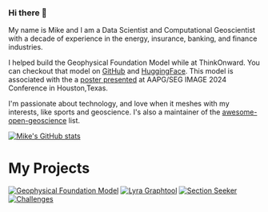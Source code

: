 ### Hi there 👋

My name is Mike and I am a Data Scientist and Computational Geoscientist with a decade of experience in the energy, insurance, banking, and finance industries.

I helped build the Geophysical Foundation Model while at ThinkOnward. You can checkout that model on [GitHub](https://github.com/thinkonward/geophysical-foundation-model/releases/tag/v1.0) and [HuggingFace](https://huggingface.co/thinkonward/geophysical-foundation-model). This model is associated with the a [poster presented](https://imageevent.aapg.org/portals/26/abstracts/2024/4092088.pdf) at AAPG/SEG IMAGE 2024 Conference in Houston,Texas.

I'm passionate about technology, and love when it meshes with my interests, like sports and geoscience. I's also a maintainer of the [awesome-open-geoscience](https://github.com/softwareunderground/awesome-open-geoscience) list. 

[![Mike's GitHub stats](https://github-readme-stats.vercel.app/api?username=mmcint&show_icons=true&theme=midnight-purple)](https://github.com/anuraghazra/github-readme-stats)

# My Projects
[![Geophysical Foundation Model](https://github-readme-stats.vercel.app/api/pin/?username=thinkonward&repo=geophysical-foundation-model&show_owner=true&theme=midnight-purple)](https://github.com/thinkonward/geophysical-foundation-model)
[![Lyra Graphtool](https://github-readme-stats.vercel.app/api/pin/?username=thinkonward&repo=lyra_graphtool&show_owner=true&theme=midnight-purple)](https://github.com/thinkonward/lyra_graphtool)
[![Section Seeker](https://github-readme-stats.vercel.app/api/pin/?username=thinkonward&repo=section-seeker&show_owner=false&theme=midnight-purple)](https://github.com/thinkonward/section-seeker)
[![Challenges](https://github-readme-stats.vercel.app/api/pin/?username=thinkonward&repo=challenges&show_owner=false&theme=midnight-purple)](https://github.com/thinkonward/challenges)

